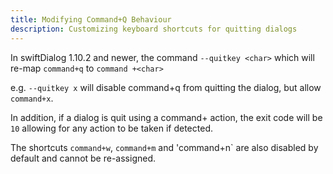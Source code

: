 ```yaml
---
title: Modifying Command+Q Behaviour
description: Customizing keyboard shortcuts for quitting dialogs
---
```


In swiftDialog 1.10.2 and newer, the command `--quitkey <char>` which will re-map `command+q` to `command +<char>`

e.g. `--quitkey x` will disable command+q from quitting the dialog, but allow `command+x`.

In addition, if a dialog is quit using a command+<char> action, the exit code will be `10` allowing for any action to be taken if detected.

The shortcuts `command+w`, `command+m` and 'command+n` are also disabled by default and cannot be re-assigned.